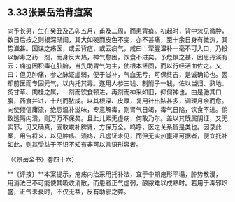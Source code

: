 ## 3.33张景岳治背疽案

向予长男，生在癸丑及乙卯五月，甫及二周，而患背疽。初起时，背中忽见微肿，数日后按之则根深渐阔，其大如碗而皮色不变，亦不甚痛，至十余日身有微热，其势滋甚。因谋之疡医，或云背疽，或云痰气，咸曰：荤腥温补一毫不可入口，乃投以解毒之药一剂，而身反大热，神气愈困，饮食不进矣。予危惧之甚，因思丹溪有云：痈疽因积毒在脏腑，当先助胃气为主，使根本坚固，而以行经活血佐之。又曰：但见肿痛，参之脉证虚弱，便于滋补，气血无亏，可保终吉，是诚确论也。因却前医而专固元气，以内托其毒。遂用人参三钱、制附子一钱，佐以当归、熟地、炙甘草、肉桂之属，一剂而饮食顿进，再剂而神采如旧，抑何神也。由是驰其口腹，药食并进，十剂而脓成。以其根深、皮厚，复用针出脓甚多，调理月余而愈。向使倾信庸流，绝忌温补滋味，专意解毒，则胃气日竭，毒气日陷，饮食不进。倘致透隔内溃，则万万不保矣。且此儿素无虚病，何敢乃尔。盖以其既属阴证，又无实邪，见又确真，固敢峻补脾肾，方保万全。呜呼，医之关系皆是类也。因录此案，用告将来，以见肿疡、溃疡，凡虚证未见，而但无实热壅滞可据者，便宜托补如此，则其受益于不识不知有非可以言语形容者。

（《景岳全书》卷四十六）

**〔评按〕**本案提示，疮疡内治采用托补法，宜于中期疮形平塌，肿势散漫，用消法已不可能使其吸收消散，而患者正气虚弱，酿脓难以成熟时。若用于毒邪炽盛，正气未衰时，不仅无益，反有助邪之弊。
